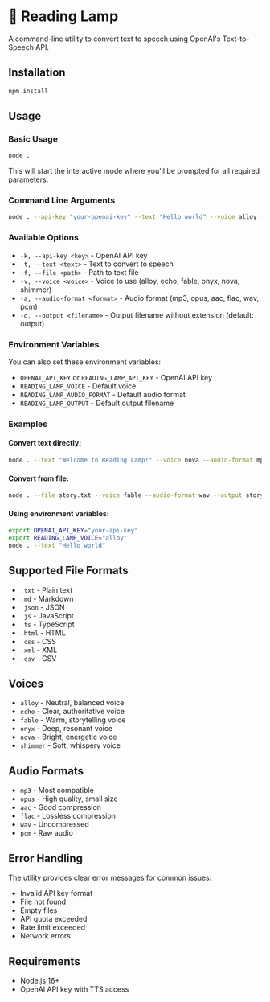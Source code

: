 # 🔦 Reading Lamp

A command-line utility to convert text to speech using OpenAI's Text-to-Speech API.

## Installation

```bash
npm install
```

## Usage

### Basic Usage

```bash
node .
```

This will start the interactive mode where you'll be prompted for all required parameters.

### Command Line Arguments

```bash
node . --api-key "your-openai-key" --text "Hello world" --voice alloy --audio-format mp3 --output hello
```

### Available Options

- `-k, --api-key <key>` - OpenAI API key
- `-t, --text <text>` - Text to convert to speech
- `-f, --file <path>` - Path to text file
- `-v, --voice <voice>` - Voice to use (alloy, echo, fable, onyx, nova, shimmer)
- `-a, --audio-format <format>` - Audio format (mp3, opus, aac, flac, wav, pcm)
- `-o, --output <filename>` - Output filename without extension (default: output)

### Environment Variables

You can also set these environment variables:

- `OPENAI_API_KEY` or `READING_LAMP_API_KEY` - OpenAI API key
- `READING_LAMP_VOICE` - Default voice
- `READING_LAMP_AUDIO_FORMAT` - Default audio format
- `READING_LAMP_OUTPUT` - Default output filename

### Examples

#### Convert text directly:
```bash
node . --text "Welcome to Reading Lamp!" --voice nova --audio-format mp3
```

#### Convert from file:
```bash
node . --file story.txt --voice fable --audio-format wav --output story
```

#### Using environment variables:
```bash
export OPENAI_API_KEY="your-api-key"
export READING_LAMP_VOICE="alloy"
node . --text "Hello world"
```

## Supported File Formats

- `.txt` - Plain text
- `.md` - Markdown
- `.json` - JSON
- `.js` - JavaScript
- `.ts` - TypeScript
- `.html` - HTML
- `.css` - CSS
- `.xml` - XML
- `.csv` - CSV

## Voices

- `alloy` - Neutral, balanced voice
- `echo` - Clear, authoritative voice
- `fable` - Warm, storytelling voice
- `onyx` - Deep, resonant voice
- `nova` - Bright, energetic voice
- `shimmer` - Soft, whispery voice

## Audio Formats

- `mp3` - Most compatible
- `opus` - High quality, small size
- `aac` - Good compression
- `flac` - Lossless compression
- `wav` - Uncompressed
- `pcm` - Raw audio

## Error Handling

The utility provides clear error messages for common issues:

- Invalid API key format
- File not found
- Empty files
- API quota exceeded
- Rate limit exceeded
- Network errors

## Requirements

- Node.js 16+
- OpenAI API key with TTS access
